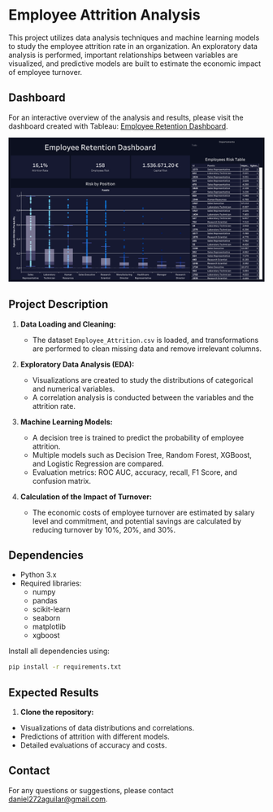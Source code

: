 # Employee Attrition Analysis

This project utilizes data analysis techniques and machine learning models to study the employee attrition rate in an organization. An exploratory data analysis is performed, important relationships between variables are visualized, and predictive models are built to estimate the economic impact of employee turnover.

## Dashboard

For an interactive overview of the analysis and results, please visit the dashboard created with Tableau: [Employee Retention Dashboard](https://public.tableau.com/views/EmployeeRetention_17295475897190/Dashboard1?:language=es-ES&publish=yes&:sid=&:redirect=auth&:display_count=n&:origin=viz_share_link).

![Dashboard](Dashboard.png)

## Project Description

1. **Data Loading and Cleaning:**
   - The dataset `Employee_Attrition.csv` is loaded, and transformations are performed to clean missing data and remove irrelevant columns.

2. **Exploratory Data Analysis (EDA):**
   - Visualizations are created to study the distributions of categorical and numerical variables. 
   - A correlation analysis is conducted between the variables and the attrition rate.

3. **Machine Learning Models:**
   - A decision tree is trained to predict the probability of employee attrition. 
   - Multiple models such as Decision Tree, Random Forest, XGBoost, and Logistic Regression are compared.
   - Evaluation metrics: ROC AUC, accuracy, recall, F1 Score, and confusion matrix.

4. **Calculation of the Impact of Turnover:**
   - The economic costs of employee turnover are estimated by salary level and commitment, and potential savings are calculated by reducing turnover by 10%, 20%, and 30%.

## Dependencies

- Python 3.x
- Required libraries:
  - numpy
  - pandas
  - scikit-learn
  - seaborn
  - matplotlib
  - xgboost

Install all dependencies using:

```bash
pip install -r requirements.txt
```

## Expected Results

1. **Clone the repository:**

- Visualizations of data distributions and correlations.
- Predictions of attrition with different models.
- Detailed evaluations of accuracy and costs.

## Contact
For any questions or suggestions, please contact daniel272aguilar@gmail.com.